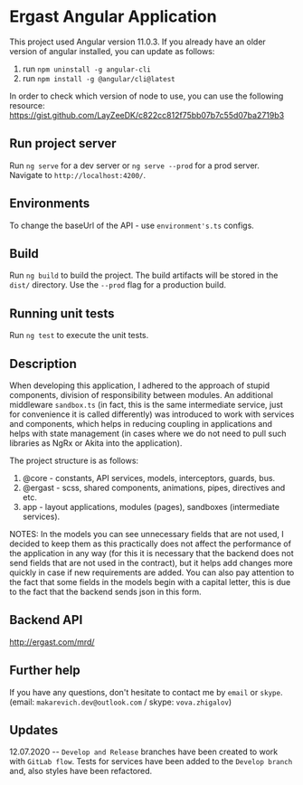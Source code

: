 # Ergast Angular Application

This project used Angular version 11.0.3. 
If you already have an older version of angular installed, you can update as follows:
1) run `npm uninstall -g angular-cli`
2) run `npm install -g @angular/cli@latest`

In order to check which version of node to use, you can use the following resource:
https://gist.github.com/LayZeeDK/c822cc812f75bb07b7c55d07ba2719b3

## Run project server

Run `ng serve` for a dev server or `ng serve --prod` for a prod server. Navigate to `http://localhost:4200/`.

## Environments

To change the baseUrl of the API - use `environment's.ts` configs.

## Build

Run `ng build` to build the project. The build artifacts will be stored in the `dist/` directory. Use the `--prod` flag for a production build.

## Running unit tests

Run `ng test` to execute the unit tests.

## Description

When developing this application, I adhered to the approach of stupid components, division of responsibility between modules. An additional middleware `sandbox.ts` (in fact, this is the same intermediate service, just for convenience it is called differently) was introduced to work with services and components, which helps in reducing coupling in applications and helps with state management (in cases where we do not need to pull such libraries as NgRx or Akita into the application).

The project structure is as follows:
1) @core - constants, API services, models, interceptors, guards, bus.
2) @ergast - scss, shared components, animations, pipes, directives and etc.
3) app - layout applications, modules (pages), sandboxes (intermediate services).

NOTES:
In the models you can see unnecessary fields that are not used, I decided to keep them as this practically does not affect the performance of the application in any way (for this it is necessary that the backend does not send fields that are not used in the contract), but it helps add changes more quickly in case if new requirements are added.
You can also pay attention to the fact that some fields in the models begin with a capital letter, this is due to the fact that the backend sends json in this form.

## Backend API

http://ergast.com/mrd/

## Further help

If you have any questions, don't hesitate to contact me by `email` or `skype`. (email: `makarevich.dev@outlook.com` / skype: `vova.zhigalov`)

## Updates

12.07.2020 -- `Develop and Release` branches have been created to work with `GitLab flow`. Tests for services have been added to the `Develop branch` and, also styles have been refactored.
